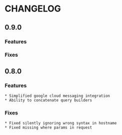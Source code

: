 # CHANGELOG
## 0.9.0

### Features

### Fixes

## 0.8.0

### Features
    * Simplified google cloud messaging integration
    * Ability to concatenate query builders

### Fixes
    * Fixed silently ignoring wrong syntax in hostname
    * Fixed missing where params in request